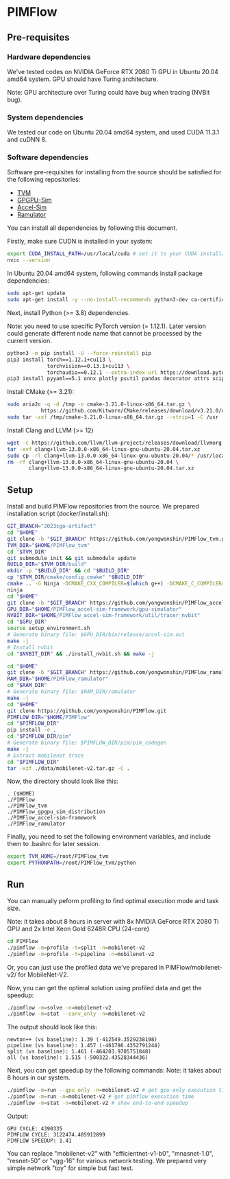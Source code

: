 # PIMFlow

## Pre-requisites
### Hardware dependencies
We've tested codes on NVIDIA GeForce RTX 2080 Ti GPU in Ubuntu 20.04 amd64 system. GPU should have Turing architecture.

Note: GPU architecture over Turing could have bug when tracing (NVBit bug).

### System dependencies
We tested our code on Ubuntu 20.04 amd64 system, and used CUDA 11.3.1 and cuDNN 8.

### Software dependencies
Software pre-requisites for installing from the source should be satisfied for the following repositories:
- [TVM](https://github.com/apache/tvm)
- [GPGPU-Sim](https://github.com/gpgpu-sim/gpgpu-sim_distribution)
- [Accel-Sim](https://github.com/accel-sim/accel-sim-framework)
- [Ramulator](https://github.com/CMU-SAFARI/ramulator)

You can install all dependencies by following this document.

Firstly, make sure CUDN is installed in your system:
```bash
export CUDA_INSTALL_PATH=/usr/local/cuda # set it to your CUDA installation path
nvcc --version
```

In Ubuntu 20.04 amd64 system, following commands install package dependencies:
```bash
sudo apt-get update
sudo apt-get install -y --no-install-recommends python3-dev ca-certificates g++ python3-numpy gcc make git python3-setuptools python3-wheel python3-pip aria2 wget build-essential xutils-dev bison zlib1g-dev flex libglu1-mesa-dev git libssl-dev libxml2-dev libboost-all-dev vim python-setuptools python-dev ninja-build bc git-lfs libtinfo-dev htop libedit-dev
```

Next, install Python (>= 3.8) dependencies.

Note: you need to use specific PyTorch version (= 1.12.1). Later version could generate different node name that cannot be processed by the current version.

```bash
python3 -m pip install -U --force-reinstall pip
pip3 install torch==1.12.1+cu113 \
             torchvision==0.13.1+cu113 \
             torchaudio==0.12.1 --extra-index-url https://download.pytorch.org/whl/cu113
pip3 install pyyaml==5.1 onnx plotly psutil pandas decorator attrs scipy
```

Install CMake (>= 3.21):
```bash
sudo aria2c -q -d /tmp -o cmake-3.21.0-linux-x86_64.tar.gz \
           https://github.com/Kitware/CMake/releases/download/v3.21.0/cmake-3.21.0-linux-x86_64.tar.gz
sudo tar -zxf /tmp/cmake-3.21.0-linux-x86_64.tar.gz --strip=1 -C /usr
```

Install Clang and LLVM (>= 12)
```bash
wget -c https://github.com/llvm/llvm-project/releases/download/llvmorg-13.0.0/clang+llvm-13.0.0-x86_64-linux-gnu-ubuntu-20.04.tar.xz
tar -xvf clang+llvm-13.0.0-x86_64-linux-gnu-ubuntu-20.04.tar.xz
sudo cp -rl clang+llvm-13.0.0-x86_64-linux-gnu-ubuntu-20.04/* /usr/local
rm -rf clang+llvm-13.0.0-x86_64-linux-gnu-ubuntu-20.04 \
       clang+llvm-13.0.0-x86_64-linux-gnu-ubuntu-20.04.tar.xz
```

## Setup

Install and build PIMFlow repositories from the source. We prepared installation script (docker/install.sh):
```bash
GIT_BRANCH="2023cgo-artifact"
cd "$HOME"
git clone -b "$GIT_BRANCH" https://github.com/yongwonshin/PIMFlow_tvm.git
TVM_DIR="$HOME/PIMFlow_tvm"
cd "$TVM_DIR"
git submodule init && git submodule update
BUILD_DIR="$TVM_DIR/build"
mkdir -p "$BUILD_DIR" && cd "$BUILD_DIR"
cp "$TVM_DIR/cmake/config.cmake" "$BUILD_DIR"
cmake .. -G Ninja -DCMAKE_CXX_COMPILER=$(which g++) -DCMAKE_C_COMPILER=$(which gcc)
ninja
cd "$HOME"
git clone -b "$GIT_BRANCH" https://github.com/yongwonshin/PIMFlow_accel-sim-framework.git
GPU_DIR="$HOME/PIMFlow_accel-sim-framework/gpu-simulator"
NVBIT_DIR="$HOME/PIMFlow_accel-sim-framework/util/tracer_nvbit"
cd "$GPU_DIR"
source setup_environment.sh
# Generate binary file: $GPU_DIR/bin/release/accel-sim.out
make -j
# Install nvbit
cd "$NVBIT_DIR" && ./install_nvbit.sh && make -j

cd "$HOME"
git clone -b "$GIT_BRANCH" https://github.com/yongwonshin/PIMFlow_ramulator.git
RAM_DIR="$HOME/PIMFlow_ramulator"
cd "$RAM_DIR"
# Generate binary file: $RAM_DIR/ramulator
make -j
cd "$HOME"
git clone https://github.com/yongwonshin/PIMFlow.git
PIMFLOW_DIR="$HOME/PIMFlow"
cd "$PIMFLOW_DIR"
pip install -e .
cd "$PIMFLOW_DIR/pim"
# Generate binary file: $PIMFLOW_DIR/pim/pim_codegen
make -j
# Extract mobilenet trace
cd "$PIMFLOW_DIR"
tar -xzf ./data/mobilenet-v2.tar.gz -C .
```

Now, the directory should look like this:
```text
. ($HOME)
./PIMFlow
./PIMFlow_tvm
./PIMFlow_gpgpu_sim_distribution
./PIMFlow_accel-sim-framework
./PIMFlow_ramulator
```

Finally, you need to set the following environment variables, and include them to .bashrc for later session.
```bash
export TVM_HOME=/root/PIMFlow_tvm
export PYTHONPATH=/root/PIMFlow_tvm/python
```

## Run
You can manually peform profiling to find optimal execution mode and task size.

Note: it takes about 8 hours in server with 8x NVIDIA GeForce RTX 2080 Ti GPU and 2x Intel Xeon Gold 6248R CPU (24-core)

```bash
cd PIMFlow
./pimflow -m=profile -t=split -n=mobilenet-v2
./pimflow -m=profile -t=pipeline -n=mobilenet-v2
```
Or, you can just use the profiled data we've prepared in PIMFlow/mobilenet-v2/ for MobileNet-V2.

Now, you can get the optimal solution using profiled data and get the speedup:
```bash
./pimflow -m=solve -n=mobilenet-v2
./pimflow -m=stat --conv_only -n=mobilenet-v2
```
The output should look like this:
```text
newton++ (vs baseline): 1.39 (-412549.3529238198)
pipeline (vs baseline): 1.457 (-461786.4352791244)
split (vs baseline): 1.461 (-464203.9705751848)
all (vs baseline): 1.515 (-500322.43528344436)
```

Next, you can get speedup by the following commands:
Note: it takes about 8 hours in our system.
```bash
./pimflow -m=run --gpu_only -n=mobilenet-v2 # get gpu-only execution time
./pimflow -m=run -n=mobilenet-v2 # get pimflow execution time
./pimflow -m=stat -n=mobilenet-v2 # show end-to-end speedup
```
Output:
```text
GPU CYCLE: 4390335
PIMFLOW CYCLE: 3122474.405912899
PIMFLOW SPEEDUP: 1.41
```

You can replace "mobilenet-v2" with "efficientnet-v1-b0", "mnasnet-1.0", "resnet-50" or "vgg-16" for various network testing.
We prepared very simple network "toy" for simple but fast test.
